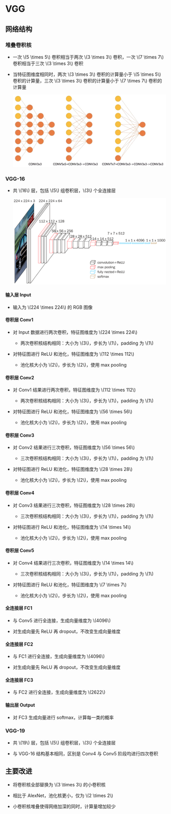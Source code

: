 <script type="text/javascript" src="http://cdn.mathjax.org/mathjax/latest/MathJax.js?config=default"></script>

# VGG

## 网络结构

### 堆叠卷积核

- 一次 \\(5 \times 5\\) 卷积相当于两次 \\(3 \times 3\\) 卷积，一次 \\(7 \times 7\\) 卷积相当于三次 \\(3 \times 3\\) 卷积

- 当特征图维度相同时，两次 \\(3 \times 3\\) 卷积的计算量小于 \\(5 \times 5\\) 卷积的计算量，三次 \\(3 \times 3\\) 卷积的计算量小于 \\(7 \times 7\\) 卷积的计算量

	![img](images/stack_conv.png)

### VGG-16

- 共 \\(16\\) 层，包括 \\(5\\) 组卷积层，\\(3\\) 个全连接层

	![img](images/vgg.png)

#### 输入层 Input

- 输入为 \\(224 \times 224\\) 的 RGB 图像

#### 卷积层 Conv1

- 对 Input 数据进行两次卷积，特征图维度为 \\(224 \times 224\\)

	- 两次卷积核结构相同：大小为 \\(3\\)，步长为 \\(1\\)，padding 为 \\(1\\)

- 对特征图进行 ReLU 和池化，特征图维度为 \\(112 \times 112\\)

	- 池化核大小为 \\(2\\)，步长为 \\(2\\)，使用 max pooling

#### 卷积层 Conv2

- 对 Conv1 结果进行两次卷积，特征图维度为 \\(112 \times 112\\)

	- 两次卷积核结构相同：大小为 \\(3\\)，步长为 \\(1\\)，padding 为 \\(1\\)

- 对特征图进行 ReLU 和池化，特征图维度为 \\(56 \times 56\\)

	- 池化核大小为 \\(2\\)，步长为 \\(2\\)，使用 max pooling

#### 卷积层 Conv3

- 对 Conv2 结果进行三次卷积，特征图维度为 \\(56 \times 56\\)

	- 三次卷积核结构相同：大小为 \\(3\\)，步长为 \\(1\\)，padding 为 \\(1\\)

- 对特征图进行 ReLU 和池化，特征图维度为 \\(28 \times 28\\)

	- 池化核大小为 \\(2\\)，步长为 \\(2\\)，使用 max pooling

#### 卷积层 Conv4

- 对 Conv3 结果进行三次卷积，特征图维度为 \\(28 \times 28\\)

	- 三次卷积核结构相同：大小为 \\(3\\)，步长为 \\(1\\)，padding 为 \\(1\\)

- 对特征图进行 ReLU 和池化，特征图维度为 \\(14 \times 14\\)

	- 池化核大小为 \\(2\\)，步长为 \\(2\\)，使用 max pooling

#### 卷积层 Conv5

- 对 Conv4 结果进行三次卷积，特征图维度为 \\(14 \times 14\\)

	- 三次卷积核结构相同：大小为 \\(3\\)，步长为 \\(1\\)，padding 为 \\(1\\)

- 对特征图进行 ReLU 和池化，特征图维度为 \\(7 \times 7\\)

	- 池化核大小为 \\(2\\)，步长为 \\(2\\)，使用 max pooling

#### 全连接层 FC1

- 与 Conv5 进行全连接，生成向量维度为 \\(4096\\)

- 对生成向量先 ReLU 再 dropout，不改变生成向量维度

#### 全连接层 FC2

- 与 FC1 进行全连接，生成向量维度为 \\(4096\\)

- 对生成向量先 ReLU 再 dropout，不改变生成向量维度

#### 全连接层 FC3

- 与 FC2 进行全连接，生成向量维度为 \\(2622\\)

#### 输出层 Output

- 对 FC3 生成向量进行 softmax，计算每一类的概率

### VGG-19

- 共 \\(19\\) 层，包括 \\(5\\) 组卷积层，\\(3\\) 个全连接层

- 与 VGG-16 结构基本相同，区别是 Conv4 与 Conv5 阶段均进行四次卷积

## 主要改进

- 将卷积核全部替换为 \\(3 \times 3\\) 的小卷积核

- 相比于 AlexNet，池化核更小，仅为 \\(2 \times 2\\)

- 小卷积核堆叠使得网络加深的同时，计算量增加较少